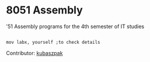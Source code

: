 # 8051 Assembly
'51 Assembly programs for the 4th semester of IT studies

```assembly

mov labx, yourself ;to check details

```

Contributor: [kubaszpak](https://github.com/kubaszpak)